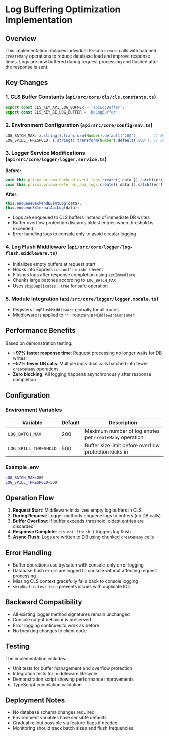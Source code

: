 # Log Buffering Optimization Implementation

## Overview

This implementation replaces individual Prisma `create` calls with batched `createMany` operations to reduce database load and improve response times. Logs are now buffered during request processing and flushed after the response is sent.

## Key Changes

### 1. CLS Buffer Constants (`api/src/core/cls/cls.constants.ts`)

```typescript
export const CLS_KEY_API_LOG_BUFFER = 'apiLogBuffer';
export const CLS_KEY_BE_LOG_BUFFER = 'beLogBuffer';
```

### 2. Environment Configuration (`api/src/core/config/env.ts`)

```typescript
LOG_BATCH_MAX: z.string().transform(Number).default('200'),       // Max items per createMany call
LOG_SPILL_THRESHOLD: z.string().transform(Number).default('500'), // Buffer overflow protection
```

### 3. Logger Service Modifications (`api/src/core/logger/logger.service.ts`)

**Before:**

```typescript
void this.prisma.prisma.backend_event_logs.create({ data }).catch((err) => { ... });
void this.prisma.prisma.external_api_logs.create({ data }).catch((err) => { ... });
```

**After:**

```typescript
this.enqueueBackendEventLog(data);
this.enqueueExternalApiLog(data);
```

- Logs are enqueued to CLS buffers instead of immediate DB writes
- Buffer overflow protection discards oldest entries when threshold is exceeded
- Error handling logs to console only to avoid circular logging

### 4. Log Flush Middleware (`api/src/core/logger/log-flush.middleware.ts`)

- Initializes empty buffers at request start
- Hooks into Express `res.on('finish')` event
- Flushes logs after response completion using `setImmediate`
- Chunks large batches according to `LOG_BATCH_MAX`
- Uses `skipDuplicates: true` for safe operation

### 5. Module Integration (`api/src/core/logger/logger.module.ts`)

- Registers `LogFlushMiddleware` globally for all routes
- Middleware is applied to `'*'` routes via `MiddlewareConsumer`

## Performance Benefits

Based on demonstration testing:

- **~97% faster response time**: Request processing no longer waits for DB writes
- **~57% fewer DB calls**: Multiple individual calls batched into fewer `createMany` operations
- **Zero blocking**: All logging happens asynchronously after response completion

## Configuration

### Environment Variables

| Variable              | Default | Description                                              |
| --------------------- | ------- | -------------------------------------------------------- |
| `LOG_BATCH_MAX`       | 200     | Maximum number of log entries per `createMany` operation |
| `LOG_SPILL_THRESHOLD` | 500     | Buffer size limit before overflow protection kicks in    |

### Example .env

```bash
LOG_BATCH_MAX=200
LOG_SPILL_THRESHOLD=500
```

## Operation Flow

1. **Request Start**: Middleware initializes empty log buffers in CLS
2. **During Request**: Logger methods enqueue logs to buffers (no DB calls)
3. **Buffer Overflow**: If buffer exceeds threshold, oldest entries are discarded
4. **Response Complete**: `res.on('finish')` triggers log flush
5. **Async Flush**: Logs are written to DB using chunked `createMany` calls

## Error Handling

- Buffer operations use try/catch with console-only error logging
- Database flush errors are logged to console without affecting request processing
- Missing CLS context gracefully falls back to console logging
- `skipDuplicates: true` prevents issues with duplicate IDs

## Backward Compatibility

- All existing logger method signatures remain unchanged
- Console output behavior is preserved
- Error logging continues to work as before
- No breaking changes to client code

## Testing

The implementation includes:

- Unit tests for buffer management and overflow protection
- Integration tests for middleware lifecycle
- Demonstration script showing performance improvements
- TypeScript compilation validation

## Deployment Notes

- No database schema changes required
- Environment variables have sensible defaults
- Gradual rollout possible via feature flags if needed
- Monitoring should track batch sizes and flush frequencies

